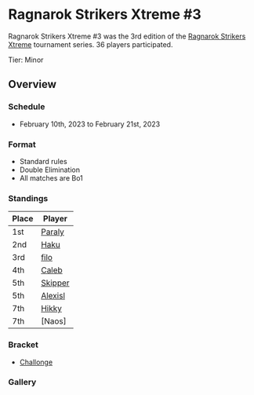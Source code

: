 # Ragnarok Strikers Xtreme #3

Ragnarok Strikers Xtreme #3 was the 3rd edition of the [Ragnarok Strikers Xtreme](ragnaxmain.md) tournament series.
36 players participated.

Tier: Minor

## Overview

### Schedule
- February 10th, 2023 to February 21st, 2023

### Format
- Standard rules
- Double Elimination
- All matches are Bo1

### Standings

|Place|Player|
|-|-|
|1st|[Paraly](/inapedia/players/japanese/paraly.md)|
|2nd|[Haku](/inapedia/players/german/haku.md)|
|3rd|[filo](/inapedia/players/italian/filo.md)|
|4th|[Caleb](/inapedia/players/bulgarian/caleb.md)|
|5th|[Skipper](/inapedia/players/austrian/skipper.md)|
|5th|[Alexisl](/inapedia/players/french/alexisl.md)|
|7th|[Hikky](/inapedia/players/brazilian/hikky.md)|
|7th|[Naos]|

### Bracket
- [Challonge](https://challonge.com/6cpcd1md)

### Gallery
